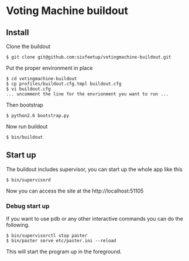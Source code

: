 # Voting Machine buildout

## Install

Clone the buildout

    $ git clone git@github.com:sixfeetup/votingmachine-buildout.git

Put the proper environment in place

    $ cd votingmachine-buildout
    $ cp profiles/buildout.cfg.tmpl buildout.cfg
    $ vi buildout.cfg
    ... uncomment the line for the envrionment you want to run ...

Then bootstrap

    $ python2.6 bootstrap.py

Now run buildout

    $ bin/buildout

## Start up

The buildout includes supervisor, you can start up the whole app
like this

    $ bin/supervisord

Now you can access the site at the http://localhost:51105

### Debug start up

If you want to use pdb or any other interactive commands you can do
the following.

    $ bin/supervisorctl stop paster
    $ bin/paster serve etc/paster.ini --reload

This will start the program up in the foreground.
